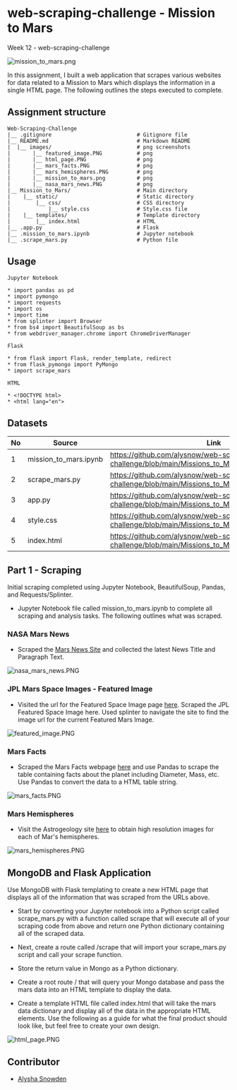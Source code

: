 # web-scraping-challenge - Mission to Mars
Week 12 - web-scraping-challenge

![mission_to_mars.png](images/mission_to_mars.png)

In this assignment, I built a web application that scrapes various websites for data related to a Mission to Mars which displays the information in a single HTML page. The following outlines the steps executed to complete.

## Assignment structure
```
Web-Scraping-Challenge
|__ .gitignore                           # Gitignore file
|__ README.md                            # Markdown README
|  |__ images/                           # png screenshots
|       |__ featured_image.PNG           # png
|       |__ html_page.PNG                # png
|       |__ mars_facts.PNG               # png
|       |__ mars_hemispheres.PNG         # png
|       |__ mission_to_mars.png          # png
|       |__ nasa_mars_news.PNG           # png
|__ Mission_to_Mars/                     # Main directory
|    |__ static/                         # Static directory
|        |__ css/                        # CSS directory
|            |__ style.css               # Style.css file
|    |__ templates/                      # Template directory
|        |__ index.html                  # HTML
|__ .app.py                              # Flask
|__ .mission_to_mars.ipynb               # Jupyter notebook
|__ .scrape_mars.py                      # Python file

```


## Usage

```
Jupyter Notebook

* import pandas as pd
* import pymongo
* import requests
* import os
* import time
* from splinter import Browser
* from bs4 import BeautifulSoup as bs
* from webdriver_manager.chrome import ChromeDriverManager

Flask

* from flask import Flask, render_template, redirect
* from flask_pymongo import PyMongo
* import scrape_mars

HTML

* <!DOCTYPE html>
* <html lang="en">

```

## Datasets 

|No|Source|Link|
|-|-|-|
|1|mission_to_mars.ipynb|https://github.com/alysnow/web-scraping-challenge/blob/main/Missions_to_Mars/mission_to_mars.ipynb|
|2|scrape_mars.py|https://github.com/alysnow/web-scraping-challenge/blob/main/Missions_to_Mars/scrape_mars.py|
|3|app.py|https://github.com/alysnow/web-scraping-challenge/blob/main/Missions_to_Mars/app.py|
|4|style.css|https://github.com/alysnow/web-scraping-challenge/blob/main/Missions_to_Mars/templates/style.css|
|5|index.html|https://github.com/alysnow/web-scraping-challenge/blob/main/Missions_to_Mars/templates/index.html|


## Part 1 - Scraping

Initial scraping completed using Jupyter Notebook, BeautifulSoup, Pandas, and Requests/Splinter.

 * Jupyter Notebook file called mission_to_mars.ipynb to complete all scraping and analysis tasks. The following outlines what was scraped.


### NASA Mars News

 * Scraped the [Mars News Site](https://redplanetscience.com) and collected the latest News Title and Paragraph Text.
 
![nasa_mars_news.PNG](images/nasa_mars_news.PNG)


### JPL Mars Space Images - Featured Image

 * Visited the url for the Featured Space Image page [here](https://spaceimages-mars.com). Scraped the JPL Featured Space Image here. Used splinter to navigate the site to find the image url for the current Featured Mars Image.

![featured_image.PNG](images/featured_image.PNG)


### Mars Facts

 * Scraped the Mars Facts webpage [here](https://galaxyfacts-mars.com) and use Pandas to scrape the table containing facts about the planet including Diameter, Mass, etc. Use Pandas to convert the data to a HTML table string.

![mars_facts.PNG](images/mars_facts.PNG)


### Mars Hemispheres

 * Visit the Astrogeology site [here](https://marshemispheres.com) to obtain high resolution images for each of Mar's hemispheres.
 
![mars_hemispheres.PNG](images/mars_hemispheres.PNG)


## MongoDB and Flask Application

Use MongoDB with Flask templating to create a new HTML page that displays all of the information that was scraped from the URLs above.

 * Start by converting your Jupyter notebook into a Python script called scrape_mars.py with a function called scrape that will execute all of your scraping code from above and return one Python dictionary containing all of the scraped data.

 * Next, create a route called /scrape that will import your scrape_mars.py script and call your scrape function.

 * Store the return value in Mongo as a Python dictionary.

 * Create a root route / that will query your Mongo database and pass the mars data into an HTML template to display the data.

 * Create a template HTML file called index.html that will take the mars data dictionary and display all of the data in the appropriate HTML elements. Use the following as a guide for what the final product should look like, but feel free to create your own design.

![html_page.PNG](images/html_page.PNG)


## Contributor
- [Alysha Snowden](https://github.com/alysnow)




















